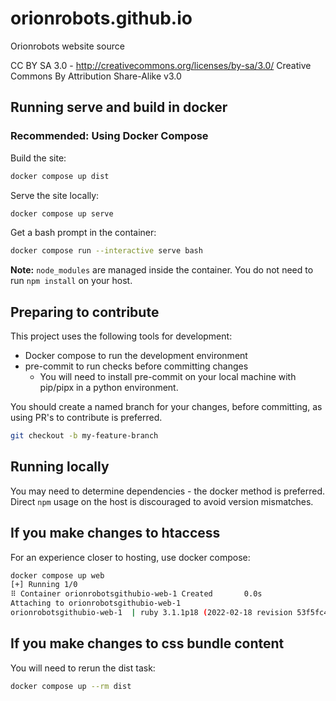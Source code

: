 # orionrobots.github.io

Orionrobots website source

CC BY SA 3.0 - <http://creativecommons.org/licenses/by-sa/3.0/>
Creative Commons By Attribution Share-Alike v3.0

## Running serve and build in docker


### Recommended: Using Docker Compose

Build the site:
```bash
docker compose up dist
```

Serve the site locally:
```bash
docker compose up serve
```

Get a bash prompt in the container:
```bash
docker compose run --interactive serve bash
```

**Note:** `node_modules` are managed inside the container. You do not need to run `npm install` on your host.

## Preparing to contribute

This project uses the following tools for development:

- Docker compose to run the development environment
- pre-commit to run checks before committing changes
    - You will need to install pre-commit on your local machine with pip/pipx in a python environment.

You should create a named branch for your changes, before committing, as using PR's to contribute is preferred.

```bash
git checkout -b my-feature-branch
```

## Running locally

You may need to determine dependencies - the docker method is preferred. Direct `npm` usage on the host is discouraged to avoid version mismatches.

## If you make changes to htaccess

For an experience closer to hosting, use docker compose:

```bash
docker compose up web
[+] Running 1/0
⠿ Container orionrobotsgithubio-web-1 Created       0.0s
Attaching to orionrobotsgithubio-web-1
orionrobotsgithubio-web-1  | ruby 3.1.1p18 (2022-02-18 revision 53f5fc4236) [x86_64-linux-musl]
```

## If you make changes to css bundle content

You will need to rerun the dist task:

```bash
docker compose up --rm dist
```
